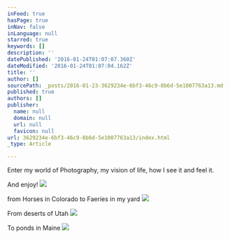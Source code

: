 ```yaml
---
inFeed: true
hasPage: true
inNav: false
inLanguage: null
starred: true
keywords: []
description: ''
datePublished: '2016-01-24T01:07:07.360Z'
dateModified: '2016-01-24T01:07:04.162Z'
title: ''
author: []
sourcePath: _posts/2016-01-23-3629234e-6bf3-46c9-8b6d-5e1007763a13.md
published: true
authors: []
publisher:
  name: null
  domain: null
  url: null
  favicon: null
url: 3629234e-6bf3-46c9-8b6d-5e1007763a13/index.html
_type: Article

---
```

Enter my world of Photography, my vision of life, how I see it and feel it. 

And enjoy!
![](https://the-grid-user-content.s3-us-west-2.amazonaws.com/e9001c67-8294-4302-adb6-9e30bd4c0656.jpg)

from Horses in Colorado to Faeries in my yard
![](https://the-grid-user-content.s3-us-west-2.amazonaws.com/34d2aa1b-e578-46b5-919f-0d804701e21e.jpg)

From deserts of Utah
![](https://the-grid-user-content.s3-us-west-2.amazonaws.com/a1e45709-bc5d-4398-baab-9454389e24bd.jpg)

To ponds in Maine
![](https://the-grid-user-content.s3-us-west-2.amazonaws.com/b2584b01-f74e-4ed0-8e0d-ef03791c7140.jpg)